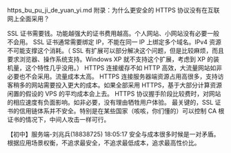 https_bu_pu_ji_de_yuan_yi.md
附录：为什么更安全的 HTTPS 协议没有在互联网上全面采用？

SSL 证书需要钱。功能越强大的证书费用越高。个人网站、小网站没有必要一般不会用。
SSL 证书通常需要绑定 IP，不能在同一 IP 上绑定多个域名。IPv4 资源不可能支撑这个消耗。（ SSL 有扩展可以部分解决这个问题，但是比较麻烦，而且要求浏览器、操作系统支持。Windows XP 就不支持这个扩展，考虑到 XP 的装机量，这个特性几乎没用。）
HTTPS 连接缓存不如 HTTP 高效，大流量网站如非必要也不会采用。流量成本太高。
HTTPS 连接服务器端资源占用高很多，支持访客稍多的网站需要投入更大的成本。如果全部采用 HTTPS，基于大部分计算资源闲置的假设的 VPS 的平均成本会上去。
HTTPS 协议握手阶段比较费时，对网站的相应速度有负面影响。如非必要，没有理由牺牲用户体验。
最关键的，SSL 证书的信用链体系并不安全。特别是在某些国家（咳咳，你们懂的）可以控制 CA 根证书的情况下，中间人攻击一样可行。

【初中】服务端-刘兆兵(18838725)  18:05:17
安全与成本很多时候是一对矛盾。根据应用场景权衡，不追求最安全，不追求最低成本，追求最高性价比。